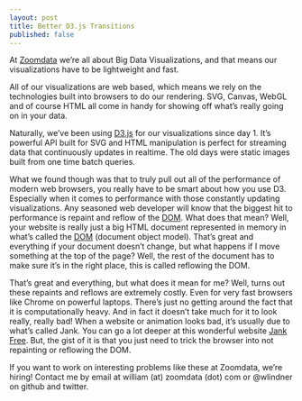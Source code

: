 ```yaml
---
layout: post
title: Better D3.js Transitions
published: false
---
```


At [Zoomdata](http://zoomdata.com) we’re all about Big Data Visualizations, and that means our visualizations have to be lightweight and fast.

All of our visualizations are web based, which means we rely on the technologies built into browsers to do our rendering. SVG, Canvas, WebGL and of course HTML all come in handy for showing off what’s really going on in your data.

Naturally, we’ve been using [D3.js](http://d3js.org/) for our visualizations since day 1. It’s powerful API built for SVG and HTML manipulation is perfect for streaming data that continuously updates in realtime. The old days were static images built from one time batch queries.

What we found though was that to truly pull out all of the performance of modern web browsers, you really have to be smart about how you use D3. Especially when it comes to performance with those constantly updating visualizations. Any seasoned web developer will know that the biggest hit to performance is repaint and reflow of the [DOM](http://en.wikipedia.org/wiki/Document_Object_Model). What does that mean? Well, your website is really just a big HTML document represented in memory in what’s called the [DOM](http://en.wikipedia.org/wiki/Document_Object_Model) (document object model). That’s great and everything if your document doesn’t change, but what happens if I move something at the top of the page? Well, the rest of the document has to make sure it’s in the right place, this is called reflowing the DOM.

That’s great and everything, but what does it mean for me? Well, turns out these repaints and reflows are extremely costly. Even for very fast browsers like Chrome on powerful laptops. There’s just no getting around the fact that it is computationally heavy. And in fact it doesn’t take much for it to look really, really bad! When a website or animation looks bad, it’s usually due to what’s called Jank. You can go a lot deeper at this wonderful website [Jank Free](http://jankfree.org/). But, the gist of it is that you just need to trick the browser into not repainting or reflowing the DOM.



If you want to work on interesting problems like these at Zoomdata, we’re hiring! Contact me by email at william (at) zoomdata (dot) com or @wlindner on github and twitter.

